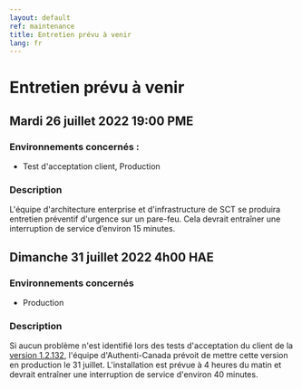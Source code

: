 ```yaml
---
layout: default
ref: maintenance
title: Entretien prévu à venir
lang: fr
---
```

# Entretien prévu à venir

## Mardi 26 juillet 2022 19:00 PME

### Environnements concernés :

* Test d'acceptation client, Production

### Description

L'équipe d'architecture enterprise et d'infrastructure de SCT se produira
entretien préventif d'urgence sur un pare-feu. Cela devrait entraîner une 
interruption de service d’environ 15 minutes.

## Dimanche 31 juillet 2022 4h00 HAE

### Environnements concernés

* Production

### Description

Si aucun problème n'est identifié lors des tests d'acceptation du client de la [version
1.2.132](https://github.com/sign-in-canada/acceptance-platform/releases/tag/v1.2.132), 
l'équipe d'Authenti-Canada prévoit de mettre cette version en production le 31 juillet.
L'installation est prévue à 4 heures du matin et devrait entraîner une interruption de 
service d'environ 40 minutes.